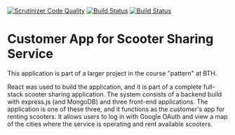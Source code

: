 [![Scrutinizer Code Quality](https://scrutinizer-ci.com/g/richardstg/bike-customer-app/badges/quality-score.png?b=main)](https://scrutinizer-ci.com/g/richardstg/bike-customer-app/?branch=main)
[![Build Status](https://scrutinizer-ci.com/g/richardstg/bike-customer-app/badges/build.png?b=main)](https://scrutinizer-ci.com/g/richardstg/bike-customer-app/build-status/main)
[![Build Status](https://app.travis-ci.com/richardstg/bike-customer-app.svg?branch=main)](https://app.travis-ci.com/richardstg/bike-customer-app)

# Customer App for Scooter Sharing Service

This application is part of a larger project in the course "pattern" at BTH.

React was used to build the application, and it is part of a complete full-stack scooter sharing application. The system consists of a backend build with express.js (and MongoDB) and three front-end applications. The application is one of these three, and it functions as the customer's app for renting scooters. It allows users to log in with Google OAuth and view a map of the cities where the service is operating and rent available scooters.
